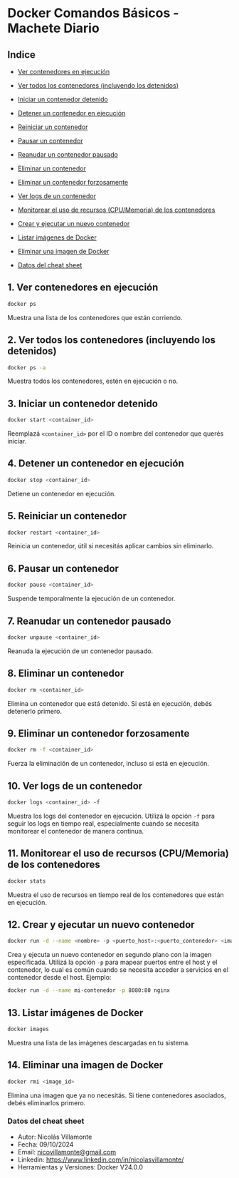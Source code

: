 # Docker Comandos Básicos - Machete Diario

## Indice

- [Ver contenedores en ejecución](#1-ver-contenedores-en-ejecución)
- [Ver todos los contenedores (incluyendo los detenidos)](#2-ver-todos-los-contenedores-incluyendo-los-detenidos)
- [Iniciar un contenedor detenido](#3-iniciar-un-contenedor-detenido)
- [Detener un contenedor en ejecución](#4-detener-un-contenedor-en-ejecución)
- [Reiniciar un contenedor](#5-reiniciar-un-contenedor)
- [Pausar un contenedor](#6-pausar-un-contenedor)
- [Reanudar un contenedor pausado](#7-reanudar-un-contenedor-pausado)
- [Eliminar un contenedor](#8-eliminar-un-contenedor)
- [Eliminar un contenedor forzosamente](#9-eliminar-un-contenedor-forzosamente)
- [Ver logs de un contenedor](#10-ver-logs-de-un-contenedor)
- [Monitorear el uso de recursos (CPU/Memoria) de los contenedores](#11-monitorear-el-uso-de-recursos-cpumemoria-de-los-contenedores)
- [Crear y ejecutar un nuevo contenedor](#12-crear-y-ejecutar-un-nuevo-contenedor)
- [Listar imágenes de Docker](#13-listar-imágenes-de-docker)
- [Eliminar una imagen de Docker](#14-eliminar-una-imagen-de-docker)

- [Datos del cheat sheet](#datos-del-cheat-sheet)

## 1. Ver contenedores en ejecución
```bash
docker ps
```
Muestra una lista de los contenedores que están corriendo.

## 2. Ver todos los contenedores (incluyendo los detenidos)
```bash
docker ps -a
```
Muestra todos los contenedores, estén en ejecución o no.

## 3. Iniciar un contenedor detenido
```bash
docker start <container_id>
```
Reemplazá `<container_id>` por el ID o nombre del contenedor que querés iniciar.

## 4. Detener un contenedor en ejecución
```bash
docker stop <container_id>
```
Detiene un contenedor en ejecución.

## 5. Reiniciar un contenedor
```bash
docker restart <container_id>
```
Reinicia un contenedor, útil si necesitás aplicar cambios sin eliminarlo.

## 6. Pausar un contenedor
```bash
docker pause <container_id>
```
Suspende temporalmente la ejecución de un contenedor.

## 7. Reanudar un contenedor pausado
```bash
docker unpause <container_id>
```
Reanuda la ejecución de un contenedor pausado.

## 8. Eliminar un contenedor
```bash
docker rm <container_id>
```
Elimina un contenedor que está detenido. Si está en ejecución, debés detenerlo primero.

## 9. Eliminar un contenedor forzosamente
```bash
docker rm -f <container_id>
```
Fuerza la eliminación de un contenedor, incluso si está en ejecución.

## 10. Ver logs de un contenedor
```bash
docker logs <container_id> -f
```
Muestra los logs del contenedor en ejecución. Utilizá la opción `-f` para seguir los logs en tiempo real, especialmente cuando se necesita monitorear el contenedor de manera continua.

## 11. Monitorear el uso de recursos (CPU/Memoria) de los contenedores
```bash
docker stats
```
Muestra el uso de recursos en tiempo real de los contenedores que están en ejecución.

## 12. Crear y ejecutar un nuevo contenedor
```bash
docker run -d --name <nombre> -p <puerto_host>:<puerto_contenedor> <imagen>
```
Crea y ejecuta un nuevo contenedor en segundo plano con la imagen especificada. Utilizá la opción `-p` para mapear puertos entre el host y el contenedor, lo cual es común cuando se necesita acceder a servicios en el contenedor desde el host. Ejemplo:
```bash
docker run -d --name mi-contenedor -p 8080:80 nginx
```

## 13. Listar imágenes de Docker
```bash
docker images
```
Muestra una lista de las imágenes descargadas en tu sistema.

## 14. Eliminar una imagen de Docker
```bash
docker rmi <image_id>
```
Elimina una imagen que ya no necesitás. Si tiene contenedores asociados, debés eliminarlos primero.

### Datos del cheat sheet
- Autor: Nicolás Villamonte <br>
- Fecha: 09/10/2024 <br>
- Email: nicovillamonte@gmail.com <br>
- Linkedin: https://www.linkedin.com/in/nicolasvillamonte/ <br>
- Herramientas y Versiones: Docker V24.0.0
